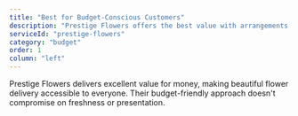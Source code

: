 ```yaml
---
title: "Best for Budget-Conscious Customers"
description: "Prestige Flowers offers the best value with arrangements starting from £19.99. While the quality isn't premium, their flowers are fresh and well-arranged, making them perfect for everyday occasions without breaking the bank."
serviceId: "prestige-flowers"
category: "budget"
order: 1
column: "left"
---
```


Prestige Flowers delivers excellent value for money, making beautiful flower delivery accessible to everyone. Their budget-friendly approach doesn't compromise on freshness or presentation.
